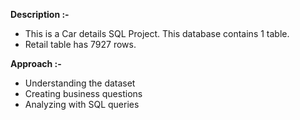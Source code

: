 **Description :-**

- This is a Car details SQL Project. This database contains 1 table.
- Retail table has 7927 rows.

**Approach :-**

- Understanding the dataset
- Creating business questions
- Analyzing with SQL queries

